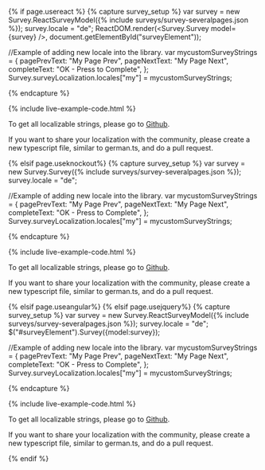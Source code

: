 {% if page.usereact %}
{% capture survey_setup %}
var survey = new Survey.ReactSurveyModel({% include surveys/survey-severalpages.json %});
survey.locale = "de";
ReactDOM.render(<Survey.Survey model={survey} />, document.getElementById("surveyElement"));

//Example of adding new locale into the library.
var mycustomSurveyStrings = {
    pagePrevText: "My Page Prev",
    pageNextText: "My Page Next",
    completeText: "OK - Press to Complete",
};
Survey.surveyLocalization.locales["my"] = mycustomSurveyStrings;


{% endcapture %}

{% include live-example-code.html %}
<div class="jumbotron">
    <p>To get all localizable strings, please go to <a href="https://github.com/andrewtelnov/surveyjs/tree/master/src/localization" target="_blank">Github</a>.</p>
    <p>
    If you want to share your localization with the community, please create a new typescript file, similar to german.ts, and do a pull request.
    </p>
</div>
{% elsif page.useknockout%}
{% capture survey_setup %}
var survey = new Survey.Survey({% include surveys/survey-severalpages.json %});
survey.locale = "de";

//Example of adding new locale into the library.
var mycustomSurveyStrings = {
    pagePrevText: "My Page Prev",
    pageNextText: "My Page Next",
    completeText: "OK - Press to Complete",
};
Survey.surveyLocalization.locales["my"] = mycustomSurveyStrings;

{% endcapture %}

{% include live-example-code.html %}
<div class="jumbotron">
    <p>To get all localizable strings, please go to <a href="https://github.com/andrewtelnov/surveyjs/tree/master/src/localization" target="_blank">Github</a>.</p>
    <p>
    If you want to share your localization with the community, please create a new typescript file, similar to german.ts, and do a pull request.
    </p>
</div>
{% elsif page.useangular%}
{% elsif page.usejquery%}
{% capture survey_setup %}
var survey = new Survey.ReactSurveyModel({% include surveys/survey-severalpages.json %});
survey.locale = "de";
$("#surveyElement").Survey({model:survey});

//Example of adding new locale into the library.
var mycustomSurveyStrings = {
    pagePrevText: "My Page Prev",
    pageNextText: "My Page Next",
    completeText: "OK - Press to Complete",
};
Survey.surveyLocalization.locales["my"] = mycustomSurveyStrings;


{% endcapture %}

{% include live-example-code.html %}
<div class="jumbotron">
    <p>To get all localizable strings, please go to <a href="https://github.com/andrewtelnov/surveyjs/tree/master/src/localization" target="_blank">Github</a>.</p>
    <p>
    If you want to share your localization with the community, please create a new typescript file, similar to german.ts, and do a pull request.
    </p>
</div>
{% endif %}